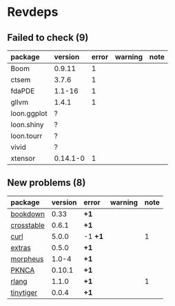 # Revdeps

## Failed to check (9)

|package     |version  |error |warning |note |
|:-----------|:--------|:-----|:-------|:----|
|Boom        |0.9.11   |1     |        |     |
|ctsem       |3.7.6    |1     |        |     |
|fdaPDE      |1.1-16   |1     |        |     |
|gllvm       |1.4.1    |1     |        |     |
|loon.ggplot |?        |      |        |     |
|loon.shiny  |?        |      |        |     |
|loon.tourr  |?        |      |        |     |
|vivid       |?        |      |        |     |
|xtensor     |0.14.1-0 |1     |        |     |

## New problems (8)

|package    |version |error     |warning |note |
|:----------|:-------|:---------|:-------|:----|
|[bookdown](problems.md#bookdown)|0.33    |__+1__    |        |     |
|[crosstable](problems.md#crosstable)|0.6.1   |__+1__    |        |     |
|[curl](problems.md#curl)|5.0.0   |-1 __+1__ |        |1    |
|[extras](problems.md#extras)|0.5.0   |__+1__    |        |     |
|[morpheus](problems.md#morpheus)|1.0-4   |__+1__    |        |     |
|[PKNCA](problems.md#pknca)|0.10.1  |__+1__    |        |     |
|[rlang](problems.md#rlang)|1.1.0   |__+1__    |        |1    |
|[tinytiger](problems.md#tinytiger)|0.0.4   |__+1__    |        |     |

